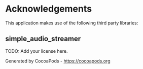 # Acknowledgements
This application makes use of the following third party libraries:

## simple_audio_streamer

TODO: Add your license here.

Generated by CocoaPods - https://cocoapods.org
